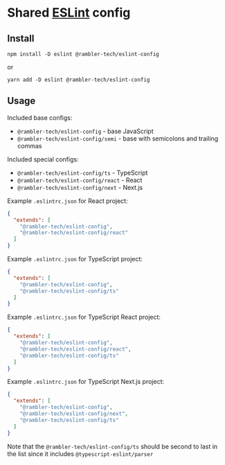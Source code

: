 # Shared [ESLint](https://eslint.org) config

## Install

```
npm install -D eslint @rambler-tech/eslint-config
```

or

```
yarn add -D eslint @rambler-tech/eslint-config
```

## Usage

Included base configs:

- `@rambler-tech/eslint-config` - base JavaScript
- `@rambler-tech/eslint-config/semi` - base with semicolons and trailing commas

Included special configs:

- `@rambler-tech/eslint-config/ts` - TypeScript
- `@rambler-tech/eslint-config/react` - React
- `@rambler-tech/eslint-config/next` - Next.js

Example `.eslintrc.json` for React project:

```json
{
  "extends": [
    "@rambler-tech/eslint-config",
    "@rambler-tech/eslint-config/react"
  ]
}
```

Example `.eslintrc.json` for TypeScript project:

```json
{
  "extends": [
    "@rambler-tech/eslint-config",
    "@rambler-tech/eslint-config/ts"
  ]
}
```

Example `.eslintrc.json` for TypeScript React project:

```json
{
  "extends": [
    "@rambler-tech/eslint-config",
    "@rambler-tech/eslint-config/react",
    "@rambler-tech/eslint-config/ts"
  ]
}
```

Example `.eslintrc.json` for TypeScript Next.js project:

```json
{
  "extends": [
    "@rambler-tech/eslint-config",
    "@rambler-tech/eslint-config/next",
    "@rambler-tech/eslint-config/ts"
  ]
}
```

Note that the `@rambler-tech/eslint-config/ts` should be second to last in the list since it includes `@typescript-eslint/parser`
